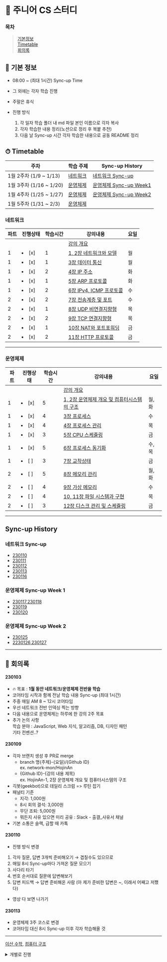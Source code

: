 # 🌱 주니어 CS 스터디

### 목차

> [기본정보](#-기본-정보)  
> [Timetable](#-timetable)  
> [회의록](#-회의록)

## 📌 기본 정보

- 08:00 ~ (최대 1시간) Sync-up Time
- 그 외에는 각자 학습 진행
- 주말은 휴식

- 진행 방식
  1. 각 일자 학습 폴더 내 md 파일 본인 이름으로 각자 복사
  2. 각자 학습한 내용 정리(노션으로 정리 후 복붙 추천)
  3. 다음 날 Sync-up 시간 각자 학습한 내용으로 공동 README 정리

## ⏱ Timetable

| 주차                    | 학습 주제             | Sync-up History                                    |
| ----------------------- | --------------------- | -------------------------------------------------- |
| 1월 2주차 (1/9 ~ 1/13)  | [네트워크](#네트워크) | [네트워크 Sync-up](#네트워크-sync-up)              |
| 1월 3주차 (1/16 ~ 1/20) | [운영체제](#운영체제) | [운영체제 Sync-up Week1](#운영체제-sync-up-week-1) |
| 1월 4주차 (1/25 ~ 1/27) | [운영체제](#운영체제) | [운영체제 Sync-up Week2](#운영체제-sync-up-week-2) |
| 1월 5주차 (1/31 ~ 2/3)  | [운영체제](#운영체제) |                                                    |

### 네트워크

| 파트 | 진행상태       | 학습시간 | 강의내용                                                    | 요일 |
| ---- | -------------- | -------- | ----------------------------------------------------------- | ---- |
|      |                |          | [강의 개요](네트워크)                                       |      |
| 1    | <li> [x] </li> | 1        | [1, 2장 네트워크와 모델](네트워크/1,-2장-네트워크와-모델)   | 월   |
| 1    | <li> [x] </li> | 1        | [3장 데이터 통신](네트워크/3장-데이터-통신)                 | 월   |
| 1    | <li> [x] </li> | 2        | [4장 IP 주소](네트워크/4장-IP-주소)                         | 화   |
| 1    | <li> [x] </li> | 1        | [5장 ARP 프로토콜](네트워크/5장-ARP-프로토콜)               | 화   |
| 1    | <li> [x] </li> | 2        | [6장 IPv4, ICMP 프로토콜](네트워크/6장-IPv4,-ICMP-프로토콜) | 수   |
| 2    | <li> [x] </li> | 2        | [7장 전송계층 및 포트](네트워크/7장-전송계층-및-포트)       | 수   |
| 2    | <li> [x] </li> | 1        | [8장 UDP 비연결지향형](네트워크/8장-UDP-비연결지향형)       | 목   |
| 2    | <li> [x] </li> | 2        | [9장 TCP 연결지향형](네트워크/9장-TCP-연결지향형)           | 목   |
| 2    | <li> [x] </li> | 1        | [10장 NAT와 포트포워딩](네트워크/10장-NAT와-포트포워딩)     | 금   |
| 2    | <li> [x] </li> | 2        | [11장 HTTP 프로토콜](네트워크/11장-HTTP-프로토콜)           | 금   |

---

### 운영체제

| 파트 | 진행상태       | 학습시간 | 강의내용                                                                                            | 요일   |
| ---- | -------------- | -------- | --------------------------------------------------------------------------------------------------- | ------ |
|      |                |          | [강의 개요](운영체제)                                                                               |        |
| 1    | <li> [x] </li> | 5        | [1, 2장 운영체제 개요 및 컴퓨터시스템의 구조](운영체제/1,-2장-운영체제-개요-및-컴퓨터시스템의-구조) | 월, 화 |
| 1    | <li> [x] </li> | 4        | [3장 프로세스](운영체제/3장-프로세스)                                                               | 수     |
| 1    | <li> [x] </li> | 4        | [4장 프로세스 관리](운영체제/4장-프로세스-관리)                                                     | 목     |
| 1    | <li> [x] </li> | 3        | [5장 CPU 스케쥴링](운영체제/5장-CPU-스케쥴링)                                                       | 금     |
| 1    | <li> [x] </li> | 5        | [6장 프로세스 동기화](운영체제/6장-프로세스-동기화)                                                 | 수, 목 |
| 1    | <li> [ ] </li> | 3        | [7장 교착상태](운영체제/7장-교착상태)                                                               | 금     |
| 2    | <li> [ ] </li> | 5        | [8장 메모리 관리](운영체제/8장-메모리-관리)                                                         | 월, 화 |
| 2    | <li> [ ] </li> | 4        | [9장 가상 메모리](운영체제/9장-가상-메모리)                                                         | 수     |
| 2    | <li> [ ] </li> | 4        | [10, 11장 파일 시스템과 구현](운영체제/10,-11장-파일-시스템과-구현)                                 | 목     |
| 2    | <li> [ ] </li> | 3        | [12장 디스크 관리 및 스케쥴링](운영체제/12장-디스크-관리-및-스케쥴링)                               | 금     |

---

## Sync-up History

### 네트워크 Sync-up

- [230110](https://scandalous-helicona-d23.notion.site/1-2-3-6077914edd814111bdd926b946661e77)
- [230111](https://scandalous-helicona-d23.notion.site/4-IP-5-ARP-88997b55fab64c1a8408cc39c78a8681)
- [230112](https://scandalous-helicona-d23.notion.site/6-IPv4-ICMP-7-ea097ea987394bceaf8fc6683d8697f2)
- [230113](https://scandalous-helicona-d23.notion.site/8-UDP-9-TCP-770704258cf2465482f4507d96ea3d1e)
- [230116](https://scandalous-helicona-d23.notion.site/10-NAT-11-HTTP-010d1a630d0043d8ab33cf518cb58aa8)

### 운영체제 Sync-up Week 1

- [230117,230118](https://scandalous-helicona-d23.notion.site/1-2-4be231e3dde04ed09d9d9fd443f34564)
- [230119](https://scandalous-helicona-d23.notion.site/3-bfd06b885965475ea50b56234ff06ba3)
- [230120](https://scandalous-helicona-d23.notion.site/4-691dff75764e4d08bed2f18d26f768ec)

### 운영체제 Sync-up Week 2

- [230125](https://scandalous-helicona-d23.notion.site/5-CPU-0fbcbd26938f426ba1dd4d8856db2a6b)
- [2230126,230127](https://scandalous-helicona-d23.notion.site/6-2c96a9b738754e118a14a0188f11ecf2)

---

## 📜 회의록

#### 230103

- 🔥 목표 : **1월 동안 네트워크/운영체제 전반을 학습**
- 코어타임 시작과 함께 전날 학습 내용 Sync-up (최대 1시간)
- 주중 매일 AM 8 ~ 12시 코어타임
- 우선 네트워크 전반 인덱싱 찍는 방향
- 다음 내용으로 운영체제는 하루에 한 강의 2주 목표
- 추가 논의 사항  
  학습 분야 : JavaScript, Web 지식, 알고리즘, DB, 디자인 패턴  
  기타 컨벤션..?

#### 230109

- 각자 브랜치 생성 후 PR로 merge
  - branch 명{주제}-{요일}/{Github ID}  
    ex. network-mon/HojinAn
  - {Github ID}-{강의 내용 제목}  
    ex. HojinAn-1, 2장 운영체제 개요 및 컴퓨터시스템의 구조
- 긱봇(geekbot)으로 데일리 스크럼 => 루틴 잡기
- 패널티 기준
  - 지각: 1,000원
  - 8시 회의 결석: 3,000원
  - 무단 조퇴: 5,000원
  - 뭐든지 사유 있으면 미리 공유 : Slack - 출결\_사유서 채널
- 기본 소통은 슬랙, 급할 때 카톡

#### 230110

- 진행 방식 변경

1. 각자 질문, 답변 3개씩 준비해오기 → 겹칠수도 있으므로
2. 매일 8시 Sync-up마다 가져온 질문 모으기
3. 사다리 타기
4. 번호 순서대로 질문에 답변해보기
5. 답변 피드백 → 답변 준비해온 사람 (아 제가 준비한 답변은 ~, 이래서 어째고 저쨌다)

- 영상 다 보면 나가기

#### 230113

- 운영체제 3주 코스로 변경
- 코어타임 대신 8시 Sync-up 이후 각자 학습해올 것

---

[이산 수학](#이산-수학), [컴퓨터 구조](#컴퓨터-구조)

<details>
  <summary>
  개별로 진행
  </summary>

### 이산 수학

| 파트 | 진행상태       | 학습시간 | 강의내용                                                        |
| ---- | -------------- | -------- | --------------------------------------------------------------- |
|      |                |          | [강의 개요](이산-수학)                                          |
| 1    | <li> [ ] </li> | 2        | [이산수학 기초](이산-수학/이산수학-기초.md)                     |
| 1    | <li> [ ] </li> | 5        | [명제,추론,귀납,부울대수](이산-수학/명제,추론,귀납,부울대수.md) |
| 2    | <li> [ ] </li> | 3        | [알고리즘,그래프](이산-수학/알고리즘,그래프.md)                 |
| 2    | <li> [ ] </li> | 2        | [형식언어와 오토마타,셈](이산-수학/형식언어와-오토마타,셈.md)   |
| 2    | <li> [ ] </li> | 3        | [관계,부분순서](이산-수학/관계,부분순서.md)                     |

---

### 컴퓨터-구조

| 파트 | 진행상태       | 학습시간 | 강의내용                                                                                  |
| ---- | -------------- | -------- | ----------------------------------------------------------------------------------------- |
|      |                |          | [강의 개요](컴퓨터-구조)                                                                  |
| 1    | <li> [ ] </li> | 2        | [컴퓨터-구조 개요](컴퓨터-구조/컴퓨터-구조-개요.md)                                       |
| 1    | <li> [ ] </li> | 3        | [1장 디지털 논리 회로 및 강의소개](컴퓨터-구조/1장-디지털-논리-회로-및-강의소개.md)       |
| 1    | <li> [ ] </li> | 3        | [2장 디지털 부품](컴퓨터-구조/2장-디지털-부품.md)                                         |
| 1    | <li> [ ] </li> | 3        | [3장 데이터의 표현](컴퓨터-구조/3장-데이터의-표현.md)                                     |
| 1    | <li> [ ] </li> | 2        | [4장 레지스터 전송과 마이크로 연산](컴퓨터-구조/4장-레지스터-전송과-마이크로-연산.md)     |
| 1    | <li> [ ] </li> | 3        | [5장 기본 컴퓨터의 구조와 설계-Part1](컴퓨터-구조/5장-기본-컴퓨터의-구조와-설계-Part1.md) |
| 1    | <li> [ ] </li> | 3        | [5장 기본 컴퓨터의 구조와 설계-Part2](컴퓨터-구조/5장-기본-컴퓨터의-구조와-설계-Part2.md) |
| 2    | <li> [ ] </li> | 3        | [6장 기본 컴퓨터 프로그래밍](컴퓨터-구조/6장-기본-컴퓨터-프로그래밍.md)                   |
| 2    | <li> [ ] </li> | 3        | [7장 마이크로 프로그램](컴퓨터-구조/7장-마이크로-프로그램.md)                             |
| 2    | <li> [ ] </li> | 3        | [8장 중앙 처리 장치](컴퓨터-구조/8장-중앙-처리-장치.md)                                   |
| 2    | <li> [ ] </li> | 3        | [9장 파이프라인과 벡터 처리](컴퓨터-구조/9장-파이프라인과-벡터-처리.md)                   |
| 2    | <li> [ ] </li> | 3        | [10장 컴퓨터 산술 연산](컴퓨터-구조/10장-컴퓨터-산술-연산.md)                             |
| 2    | <li> [ ] </li> | 3        | [11장 입출력 구조](컴퓨터-구조/11장-입출력-구조.md)                                       |
| 2    | <li> [ ] </li> | 3        | [12장 메모리 구조](컴퓨터-구조/12장-메모리-구조.md)                                       |

</details>
